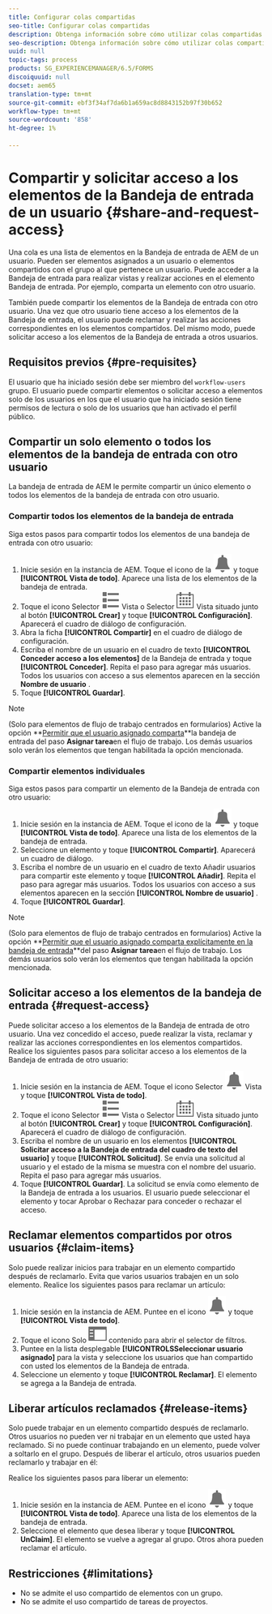```yaml
---
title: Configurar colas compartidas
seo-title: Configurar colas compartidas
description: Obtenga información sobre cómo utilizar colas compartidas para flujos de trabajo centrados en formularios en AEM Forms en OSGi.
seo-description: Obtenga información sobre cómo utilizar colas compartidas para flujos de trabajo centrados en formularios en AEM Forms en OSGi.
uuid: null
topic-tags: process
products: SG_EXPERIENCEMANAGER/6.5/FORMS
discoiquuid: null
docset: aem65
translation-type: tm+mt
source-git-commit: ebf3f34af7da6b1a659ac8d8843152b97f30b652
workflow-type: tm+mt
source-wordcount: '858'
ht-degree: 1%

---
```



# Compartir y solicitar acceso a los elementos de la Bandeja de entrada de un usuario {#share-and-request-access}

Una cola es una lista de elementos en la Bandeja de entrada de AEM de un usuario. Pueden ser elementos asignados a un usuario o elementos compartidos con el grupo al que pertenece un usuario. Puede acceder a la Bandeja de entrada para realizar vistas y realizar acciones en el elemento Bandeja de entrada. Por ejemplo, comparta un elemento con otro usuario.

También puede compartir los elementos de la Bandeja de entrada con otro usuario. Una vez que otro usuario tiene acceso a los elementos de la Bandeja de entrada, el usuario puede reclamar y realizar las acciones correspondientes en los elementos compartidos. Del mismo modo, puede solicitar acceso a los elementos de la Bandeja de entrada a otros usuarios.

## Requisitos previos {#pre-requisites}

El usuario que ha iniciado sesión debe ser miembro del `workflow-users` grupo. El usuario puede compartir elementos o solicitar acceso a elementos solo de los usuarios en los que el usuario que ha iniciado sesión tiene permisos de lectura o solo de los usuarios que han activado el perfil público.

## Compartir un solo elemento o todos los elementos de la bandeja de entrada con otro usuario

La bandeja de entrada de AEM le permite compartir un único elemento o todos los elementos de la bandeja de entrada con otro usuario.

### Compartir todos los elementos de la bandeja de entrada

Siga estos pasos para compartir todos los elementos de una bandeja de entrada con otro usuario:

1. Inicie sesión en la instancia de AEM. Toque el icono de la ![Bandeja de entrada](assets/bell.svg) y toque **[!UICONTROL Vista de todo]**. Aparece una lista de los elementos de la bandeja de entrada.
1. Toque el icono Selector ![de](assets/viewlist.svg) Vista o Selector ![de](assets/calendar.svg) Vista situado junto al botón **[!UICONTROL Crear]** y toque **[!UICONTROL Configuración]**. Aparecerá el cuadro de diálogo de configuración.
1. Abra la ficha **[!UICONTROL Compartir]** en el cuadro de diálogo de configuración.
1. Escriba el nombre de un usuario en el cuadro de texto **[!UICONTROL Conceder acceso a los elementos]** de la Bandeja de entrada y toque **[!UICONTROL Conceder]**. Repita el paso para agregar más usuarios. Todos los usuarios con acceso a sus elementos aparecen en la sección **Nombre de usuario** .
1. Toque **[!UICONTROL Guardar]**.

>[!NOTE]
>
>(Solo para elementos de flujo de trabajo centrados en formularios) Active la opción **[Permitir que el usuario asignado comparta](aem-forms-workflow-step-reference.md)**la bandeja de entrada del paso **Asignar tarea**en el flujo de trabajo. Los demás usuarios solo verán los elementos que tengan habilitada la opción mencionada.

### Compartir elementos individuales

Siga estos pasos para compartir un elemento de la Bandeja de entrada con otro usuario:

1. Inicie sesión en la instancia de AEM. Toque el icono de la ![Bandeja de entrada](assets/bell.svg) y toque **[!UICONTROL Vista de todo]**. Aparece una lista de los elementos de la bandeja de entrada.
1. Seleccione un elemento y toque **[!UICONTROL Compartir]**. Aparecerá un cuadro de diálogo.
1. Escriba el nombre de un usuario en el cuadro de texto Añadir usuarios para compartir este elemento y toque **[!UICONTROL Añadir]**. Repita el paso para agregar más usuarios. Todos los usuarios con acceso a sus elementos aparecen en la sección **[!UICONTROL Nombre de usuario]** .
1. Toque **[!UICONTROL Guardar]**.


>[!NOTE]
>
>(Solo para elementos de flujo de trabajo centrados en formularios) Active la opción **[Permitir que el usuario asignado comparta explícitamente en la bandeja de entrada](aem-forms-workflow-step-reference.md)**del paso **Asignar tarea**en el flujo de trabajo. Los demás usuarios solo verán los elementos que tengan habilitada la opción mencionada.

## Solicitar acceso a los elementos de la bandeja de entrada {#request-access}

Puede solicitar acceso a los elementos de la Bandeja de entrada de otro usuario. Una vez concedido el acceso, puede realizar la vista, reclamar y realizar las acciones correspondientes en los elementos compartidos. Realice los siguientes pasos para solicitar acceso a los elementos de la Bandeja de entrada de otro usuario:

1. Inicie sesión en la instancia de AEM. Toque el icono Selector ![de](assets/bell.svg) Vista y toque **[!UICONTROL Vista de todo]**.
1. Toque el icono Selector ![de](assets/viewlist.svg) Vista o Selector ![de](assets/calendar.svg) Vista situado junto al botón **[!UICONTROL Crear]** y toque **[!UICONTROL Configuración]**. Aparecerá el cuadro de diálogo de configuración.
1. Escriba el nombre de un usuario en los elementos **[!UICONTROL Solicitar acceso a la Bandeja de entrada del cuadro de texto del usuario]** y toque **[!UICONTROL Solicitud]**. Se envía una solicitud al usuario y el estado de la misma se muestra con el nombre del usuario. Repita el paso para agregar más usuarios.
1. Toque **[!UICONTROL Guardar]**. La solicitud se envía como elemento de la Bandeja de entrada a los usuarios. El usuario puede seleccionar el elemento y tocar Aprobar o Rechazar para conceder o rechazar el acceso.


## Reclamar elementos compartidos por otros usuarios {#claim-items}

Solo puede realizar inicios para trabajar en un elemento compartido después de reclamarlo. Evita que varios usuarios trabajen en un solo elemento. Realice los siguientes pasos para reclamar un artículo:

1. Inicie sesión en la instancia de AEM. Puntee en el icono ![Bandeja de entrada](assets/bell.svg) y toque **[!UICONTROL Vista de todo]**.
1. Toque el icono Solo ![](assets/railleft.svg) contenido para abrir el selector de filtros.
1. Puntee en la lista desplegable **[!UICONTROLSSeleccionar usuario asignado]** para la vista y seleccione los usuarios que han compartido con usted los elementos de la Bandeja de entrada.
1. Seleccione un elemento y toque **[!UICONTROL Reclamar]**. El elemento se agrega a la Bandeja de entrada.

## Liberar artículos reclamados {#release-items}

Solo puede trabajar en un elemento compartido después de reclamarlo. Otros usuarios no pueden ver ni trabajar en un elemento que usted haya reclamado. Si no puede continuar trabajando en un elemento, puede volver a soltarlo en el grupo.   Después de liberar el artículo, otros usuarios pueden reclamarlo y trabajar en él:

Realice los siguientes pasos para liberar un elemento:

1. Inicie sesión en la instancia de AEM. Puntee en el icono ![Bandeja de entrada](assets/bell.svg) y toque **[!UICONTROL Vista de todo]**. Aparece una lista de los elementos de la bandeja de entrada.
1. Seleccione el elemento que desea liberar y toque **[!UICONTROL UnClaim]**. El elemento se vuelve a agregar al grupo. Otros ahora pueden reclamar el artículo.

## Restricciones     {#limitations}

* No se admite el uso compartido de elementos con un grupo.
* No se admite el uso compartido de tareas de proyectos.
